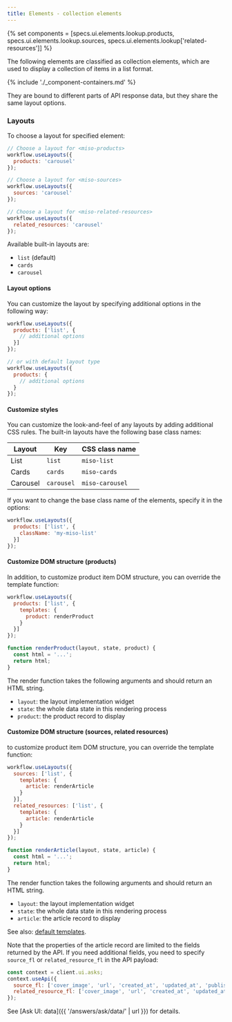 ```yaml
---
title: Elements - collection elements
---
```


{% set components = [specs.ui.elements.lookup.products, specs.ui.elements.lookup.sources, specs.ui.elements.lookup['related-resources']] %}

The following elements are classified as collection elements, which are used to display a collection of items in a list format.

{% include './_component-containers.md' %}

They are bound to different parts of API response data, but they share the same layout options.

### Layouts

To choose a layout for specified element:

```js
// Choose a layout for <miso-products>
workflow.useLayouts({
  products: 'carousel'
});

// Choose a layout for <miso-sources>
workflow.useLayouts({
  sources: 'carousel'
});

// Choose a layout for <miso-related-resources>
workflow.useLayouts({
  related_resources: 'carousel'
});
```

Available built-in layouts are:

* `list` (default)
* `cards`
* `carousel`

#### Layout options

You can customize the layout by specifying additional options in the following way:

```js
workflow.useLayouts({
  products: ['list', {
    // additional options
  }]
});

// or with default layout type
workflow.useLayouts({
  products: {
    // additional options
  }
});
```

#### Customize styles

You can customize the look-and-feel of any layouts by adding additional CSS rules. The built-in layouts have the following base class names:

<table class="table">
  <thead>
    <tr>
      <th scope="col">Layout</th>
      <th scope="col">Key</th>
      <th scope="col">CSS class name</th>
    </tr>
  </thead>
  <tbody>
    <tr>
      <td>List</td>
      <td><code>list</code></td>
      <td><code>miso-list</code></td>
    </tr>
    <tr>
      <td>Cards</td>
      <td><code>cards</code></td>
      <td><code>miso-cards</code></td>
    </tr>
    <tr>
      <td>Carousel</td>
      <td><code>carousel</code></td>
      <td><code>miso-carousel</code></td>
    </tr>
  </tbody>
</table>

If you want to change the base class name of the elements, specify it in the options:

```js
workflow.useLayouts({
  products: ['list', {
    className: 'my-miso-list'
  }]
});
```

#### Customize DOM structure (products)

In addition, to customize product item DOM structure, you can override the template function:

```js
workflow.useLayouts({
  products: ['list', {
    templates: {
      product: renderProduct
    }
  }]
});

function renderProduct(layout, state, product) {
  const html = '...';
  return html;
}
```

The render function takes the following arguments and should return an HTML string.

* `layout`: the layout implementation widget
* `state`: the whole data state in this rendering process
* `product`: the product record to display

#### Customize DOM structure (sources, related resources)

to customize product item DOM structure, you can override the template function:

```js
workflow.useLayouts({
  sources: ['list', {
    templates: {
      article: renderArticle
    }
  }],
  related_resources: ['list', {
    templates: {
      article: renderArticle
    }
  }]
});

function renderArticle(layout, state, article) {
  const html = '...';
  return html;
}
```

The render function takes the following arguments and should return an HTML string.

* `layout`: the layout implementation widget
* `state`: the whole data state in this rendering process
* `article`: the article record to display

See also: [default templates](https://github.com/MisoAI/miso-client-js-sdk/blob/main/packages/client-sdk-ui/src/layout/templates.js).

Note that the properties of the article record are limited to the fields returned by the API. If you need additional fields, you need to specify `source_fl` or `related_resource_fl` in the API payload:

```js
const context = client.ui.asks;
context.useApi({
  source_fl: ['cover_image', 'url', 'created_at', 'updated_at', 'published_at', 'custom_attributes.my_prop'],
  related_resource_fl: ['cover_image', 'url', 'created_at', 'updated_at', 'published_at', 'custom_attributes.my_prop'],
});
```

See [Ask UI: data]({{ '/answers/ask/data/' | url }}) for details.
